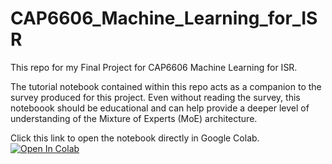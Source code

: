 # CAP6606_Machine_Learning_for_ISR
This repo for my Final Project for CAP6606 Machine Learning for ISR.

The tutorial notebook contained within this repo acts as a companion to the survey produced for this project. Even without reading the survey, this noteboook should be educational and can help provide a deeper level of understanding of the Mixture of Experts (MoE) architecture.

Click this link to open the notebook directly in Google Colab. [![Open In Colab](https://colab.research.google.com/assets/colab-badge.svg)](https://colab.research.google.com/github/DCMoe/CAP6606_Machine_Learning_for_ISR/blob/main/MoE_Final_Project_David_Moe.ipynb)

